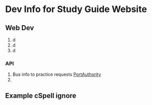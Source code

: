 
# Dev Info for Study Guide Website

## Web Dev

1. d
2. d
3. d

### API

1. Bus info to practice requests [PortAuthority][stop_times]
2. 

## Example cSpell ignore

<!-- 
   cSpell:ignoreRegExp 0x[0-9a-f]+     -- will ignore c style hex numbers
   cSpell:ignoreRegExp /0x[0-9A-F]+/g  -- will ignore upper case c style hex numbers.
   cSpell:ignoreRegExp g{5} h{5}       -- will only match ggggg, but not hhhhh or 'ggggg hhhhh'
   cSpell:ignoreRegExp g{5}|h{5}       -- will match both ggggg and hhhhh
   cSpell:ignoreRegExp /g{5} h{5}/     -- will match 'ggggg hhhhh'
   cSpell:ignoreRegExp /q{5}/          -- will match qqqqq just fine but NOT QQQQQ
   cSpell:ignoreRegExp /[^\s]{40,}/    -- will ignore long strings with no spaces.
   cSpell:ignoreRegExp Email           -- this will ignore email like patterns -- see Predefined RegExp expressions
   var encodedImage = 'HR+cPzr7XGAOJNurPL0G8I2kU0UhKcqFssoKvFTR7z0T3VJfK37vS025uKroHfJ9nA6WWbHZ/ASn...'; 
-->

[stop_times]: https://stoptimes.portauthority.org/default?address=345%20Sixth%20Ave%2015222